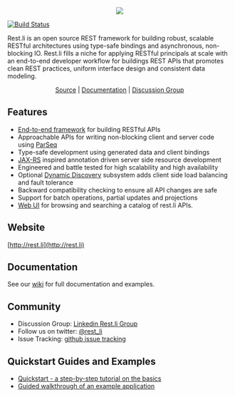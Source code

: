 <p align="center">
  <img src="https://github.com/linkedin/rest.li/wiki/restli-logo-white-small.png"/>
</p>

[![Build Status](https://travis-ci.org/linkedin/rest.li.svg?branch=master)](https://travis-ci.org/linkedin/rest.li)

Rest.li is an open source REST framework for building robust, scalable RESTful
architectures using type-safe bindings and asynchronous, non-blocking IO. Rest.li
fills a niche for applying RESTful principals at scale with an end-to-end developer
workflow for buildings REST APIs that promotes clean REST practices, uniform
interface design and consistent data modeling.

<p align="center"><a href="https://github.com/linkedin/rest.li">Source</a> | <a href="https://github.com/linkedin/rest.li/wiki">Documentation</a> | <a href="http://www.linkedin.com/groups/Restli-4855943">Discussion Group</a></p>

Features
--------

* [End-to-end framework](https://github.com/linkedin/rest.li/wiki/Rest.li-User-Guide#development-flow) for building RESTful APIs
* Approachable APIs for writing non-blocking client and server code using [ParSeq](https://github.com/linkedin/parseq)
* Type-safe development using generated data and client bindings
* [JAX-RS](http://en.wikipedia.org/wiki/Java_API_for_RESTful_Web_Services) inspired annotation driven server side resource development
* Engineered and battle tested for high scalability and high availability
* Optional [Dynamic Discovery](https://github.com/linkedin/rest.li/wiki/Dynamic-Discovery) subsystem adds client side load balancing and fault tolerance
* Backward compatibility checking to ensure all API changes are safe
* Support for batch operations, partial updates and projections
* [Web UI](https://github.com/linkedin/rest.li-api-hub) for browsing and searching a catalog of rest.li APIs.

Website
-------
[http://rest.li](http://rest.li)

Documentation
-------------

See our [wiki](https://github.com/linkedin/rest.li/wiki) for full documentation and examples.

Community
---------
* Discussion Group: [Linkedin Rest.li Group](http://www.linkedin.com/groups/Restli-4855943)
* Follow us on twitter: [@rest_li](https://twitter.com/rest_li)
* Issue Tracking: [github issue tracking](https://github.com/linkedin/rest.li/issues)

Quickstart Guides and Examples
------------------------------

* [Quickstart - a step-by-step tutorial on the basics](https://github.com/linkedin/rest.li/wiki/Quickstart:-A-Tutorial-Introduction-to-Rest.Li)
* [Guided walkthrough of an example application](https://github.com/linkedin/rest.li/wiki/Quick-Start-Guide)
